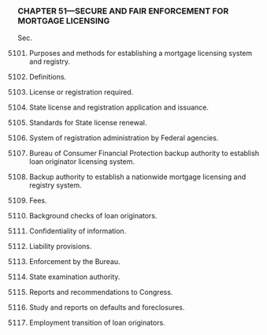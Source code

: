 ### **CHAPTER 51—SECURE AND FAIR ENFORCEMENT FOR MORTGAGE LICENSING** ###

Sec.

5101. Purposes and methods for establishing a mortgage licensing system and registry.

5102. Definitions.

5103. License or registration required.

5104. State license and registration application and issuance.

5105. Standards for State license renewal.

5106. System of registration administration by Federal agencies.

5107. Bureau of Consumer Financial Protection backup authority to establish loan originator licensing system.

5108. Backup authority to establish a nationwide mortgage licensing and registry system.

5109. Fees.

5110. Background checks of loan originators.

5111. Confidentiality of information.

5112. Liability provisions.

5113. Enforcement by the Bureau.

5114. State examination authority.

5115. Reports and recommendations to Congress.

5116. Study and reports on defaults and foreclosures.

5117. Employment transition of loan originators.